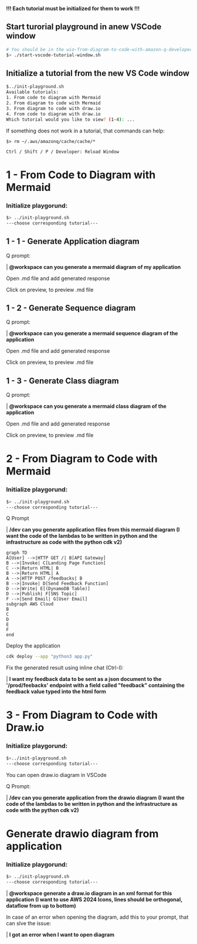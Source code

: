 **!!! Each tutorial must be initialized for them to work !!!**

## Start turorial playground in anew VSCode window

```bash
# You should be in the wio-from-diagram-to-code-with-amazon-q-developer/ folder from here
$> ./start-vscode-tutorial-window.sh
```

## Initialize a tutorial from the new VS Code window

```bash
$../init-playground.sh
Available tutorials:
1. From code to diagram with Mermaid
2. From diagram to code with Mermaid
3. From diagram to code with draw.io
4. From code to diagram with draw.io
Which tutorial would you like to view? (1-4): ...
```

If something does not work in a tutorial, that commands can help:

 ```$> rm ~/.aws/amazonq/cache/cache/*```
 
 ```Ctrl / Shift / P / Developer: Reload Window```

# 1 - From Code to Diagram with Mermaid

### Initialize playgorund:

```bash
$> ../init-playground.sh
---choose corresponding tutorial---
```

## 1 - 1 - Generate Application diagram

Q prompt:

| **@workspace can you generate a mermaid diagram of my application**

Open .md file and add generated response

Click on preview, to preview .md file

## 1 - 2 - Generate Sequence diagram

Q prompt:

| **@workspace can you generate a mermaid sequence diagram of the application**

Open .md file and add generated response

Click on preview, to preview .md file

## 1 - 3 - Generate Class diagram

Q prompt:

| **@workspace can you generate a mermaid class diagram of the application**

Open .md file and add generated response

Click on preview, to preview .md file

# 2 - From Diagram to Code with Mermaid

### Initialize playgorund:

```bash
$> ../init-playground.sh
---choose corresponding tutorial---
```

Q Prompt

| **/dev can you generate application files from this mermaid diagram (I want the code of the lambdas to be written in python and the infrastructure as code with the python cdk v2)**

```
graph TD
A[User] -->|HTTP GET /| B[API Gateway]
B -->|Invoke| C[Landing Page Function]
C -->|Return HTML| B
B -->|Return HTML| A
A -->|HTTP POST /feedbacks| B
B -->|Invoke| D[Send Feedback Function]
D -->|Write| E[(DynamoDB Table)]
D -->|Publish| F[SNS Topic]
F -->|Send Email| G[User Email]
subgraph AWS Cloud
B
C
D
E
F
end
```

Deploy the application
```bash
cdk deploy --app "python3 app.py"
```

Fix the generated result using inline chat (Ctrl-I):


| **I want my feedback data to be sent as a json document to the '/prod/feebacks' endpoint with a field called "feedback" containing the feedback value typed into the html form**

# 3 - From Diagram to Code with Draw.io

### Initialize playgorund:

```bash
$>../init-playground.sh
---choose corresponding tutorial---
```

You can open draw.io diagram in VSCode

Q Prompt:

| **/dev can you generate application from the drawio diagram (I want the code of the lambdas to be written in python and the infrastructure as code with the python cdk v2)**


# Generate drawio diagram from application

### Initialize playgorund:

```bash
$> ../init-playground.sh
---choose corresponding tutorial---
```

| **@workspace generate a draw.io diagram in an xml format for this application (I want to use AWS 2024 Icons, lines should be orthogonal, dataflow from up to bottom)**

In case of an error when opening the diagram, add this to your prompt, that can slve the issue:

| **I got an error when I want to open diagram**

